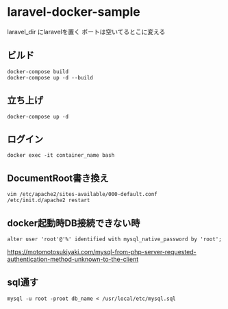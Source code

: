 # laravel-docker-sample
laravel_dir にlaravelを置く
ポートは空いてるとこに変える

## ビルド
```
docker-compose build
docker-compose up -d --build
```
## 立ち上げ
```
docker-compose up -d 
```

## ログイン
```
docker exec -it container_name bash
```

## DocumentRoot書き換え
```
vim /etc/apache2/sites-available/000-default.conf
/etc/init.d/apache2 restart
```
## docker起動時DB接続できない時
```
alter user 'root'@'%' identified with mysql_native_password by 'root';
```
https://motomotosukiyaki.com/mysql-from-php-server-requested-authentication-method-unknown-to-the-client
## sql通す
```
mysql -u root -proot db_name < /usr/local/etc/mysql.sql
```

